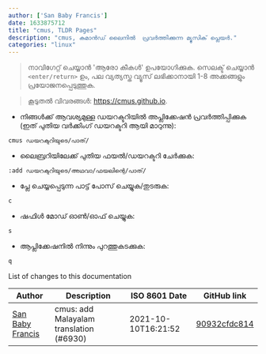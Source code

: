 ```yaml
---
author: ['San Baby Francis']
date: 1633875712
title: "cmus, TLDR Pages"
description: "cmus, കമാൻഡ് ലൈനിൽ  പ്രവർത്തിക്കുന്ന മ്യൂസിക് പ്ലെയർ."
categories: "linux"
---
```

> നാവിഗേറ്റ് ചെയ്യാൻ 'ആരോ കീകൾ' ഉപയോഗിക്കുക. സെലക്ട് ചെയ്യാൻ `<enter/return>` ഉം, പല വ്യത്യസ്ത വ്യൂസ് ലഭിക്കാനായി 1-8 അക്കങ്ങളും പ്രയോജനപ്പെടുത്തുക.

> കൂടുതൽ വിവരങ്ങൾ: <https://cmus.github.io>.

- നിങ്ങൾക്ക് ആവശ്യമുള്ള ഡയറക്ടറിയിൽ അപ്ലിക്കേഷൻ പ്രവർത്തിപ്പിക്കുക (ഇത് പുതിയ വർക്കിംഗ് ഡയറക്ടറി ആയി മാറുന്നു):

```bash
cmus ഡയറക്ടറിയുടെ/പാത്/
```

- ലൈബ്രറിയിലേക്ക് പുതിയ ഫയൽ/ഡയറക്ടറി ചേർക്കുക:

```bash
:add ഡയറക്ടറിയുടെ/അഥവാ/ഫയലിന്റെ/പാത്/
```

- പ്ലേ ചെയ്യപ്പെടുന്ന പാട്ട് പോസ് ചെയ്യുക/തുടരുക:

```bash
c
```

- ഷഫിൾ മോഡ് ഓൺ/ഓഫ് ചെയ്യുക:

```bash
s
```

- ആപ്ലിക്കേഷനിൽ നിന്നും പുറത്തുകടക്കുക:

```bash
q
```
List of changes to this documentation


Author | Description | ISO 8601 Date | GitHub link
------|-----|-----|-----
[San Baby Francis](mailto:san.baby.francis123@gmail.com) | cmus: add Malayalam translation (#6930) | 2021-10-10T16:21:52 | [90932cfdc814](https://github.com/tldr-pages/tldr/commit/90932cfdc814f1efecafa16c93749d13553b44fe)

